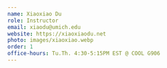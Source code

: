 ```yaml
---
name: Xiaoxiao Du
role: Instructor
email: xiaodu@umich.edu
website: https://xiaoxiaodu.net
photo: images/xiaoxiao.webp
order: 1
office-hours: Tu.Th. 4:30-5:15PM EST @ COOL G906
---
```

